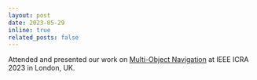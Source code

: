 ```yaml
---
layout: post
date: 2023-05-29
inline: true
related_posts: false
---
```


Attended and presented our work on <a href='https://ieeexplore.ieee.org/document/10160259'>Multi-Object Navigation</a> at IEEE ICRA 2023 in London, UK.